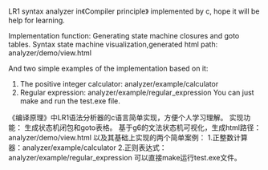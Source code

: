 LR1 syntax analyzer in《Compiler principle》 implemented by c, hope it will be help for learning.

Implementation function:
 Generating state machine closures and goto tables.
 Syntax state machine visualization,generated html path: analyzer/demo/view.html
 
 
And two simple examples of the implementation based on it:
1. The positive integer calculator: analyzer/example/calculator
2. Regular expression: analyzer/example/regular_expression
You can just make and run the test.exe file.
 
《编译原理》中LR1语法分析器的c语言简单实现，方便个人学习理解。
实现功能：
  生成状态机闭包和goto表格。
  基于g6的文法状态机可视化，生成html路径：analyzer/demo/view.html
以及其基础上实现的两个简单案例：
 1.正整数计算器：analyzer/example/calculator
 2.正则表达式：analyzer/example/regular_expression
 可以直接make运行test.exe文件。
